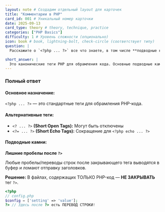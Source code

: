 ```yaml
---
layout: note # Создадим отдельный layout для карточек
title: "Комментарии в PHP"
card_id: 001 # Уникальный номер карточки
date: 2025-09-13
card_type: theory # theory, technique, practice
categories: ["PHP Basics"]
difficulty: 1 # Уровень сложности (опционально)
icon: book # book, lightning-bolt, check-circle (соответствует типу)
question: |
  Расскажите о `<?php ... ?>` все что знаете, в том числе **подводные камни**.

short_answer: |
  Это канонические теги PHP для обрамления кода. Основные подводные камни: лишние пробелы после закрывающего тега и использование коротких тегов.
---
```

### Полный ответ
#### Основное назначение:
`<?php ... ?>` — это стандартные теги для обрамления PHP-кода.

#### Альтернативные теги:
*   `<? ... ?>` **(Short Open Tags):** Могут быть отключены
*   `<?= ... ?>` **(Short Echo Tags):** Сокращение для `<?php echo ... ?>`

#### Подводные камни:
**Лишние пробелы после `?>`**

Любые пробелы/переводы строк после закрывающего тега выводятся в буфер и ломают отправку заголовков.

**Решение:** В файлах, содержащих ТОЛЬКО PHP-код — **НЕ ЗАКРЫВАТЬ** тег `?>`.

```php
<?php
// config.php
$config = ['setting' => 'value'];
?> // Здесь после ?> есть ПЕРЕВОД СТРОКИ!
```

